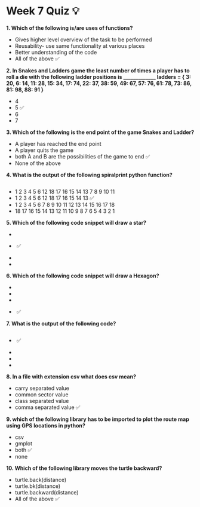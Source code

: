 # Week 7 Quiz 💡

**1. Which of the following is/are uses of functions?**
- Gives higher level overview of the task to be performed
- Reusability- use same functionality at various places
- Better understanding of the code
- All of the above  ✅

**2. In Snakes and Ladders game the least number of times a player has to roll a die with the following ladder positions is _____________
ladders = { 3: 20, 6: 14, 11: 28, 15: 34, 17: 74, 22: 37, 38: 59, 49: 67, 57: 76, 61: 78, 73: 86, 81: 98, 88: 91 }**
- 4
- 5  ✅
- 6
- 7

**3. Which of the following is the end point of the game Snakes and Ladder?**
- A player has reached the end point
- A player quits the game
- both A and B are the possibilities of the game to end  ✅
- None of the above

**4. What is the output of the following spiralprint python function?**

<img src="https://storage.googleapis.com/swayam-node1-production.appspot.com/assets/img/noc21_cs32/cs32W7Q4.png" alt="">

- 1 2 3 4 5 6 12 18 17 16 15 14 13 7 8 9 10 11
- 1 2 3 4 5 6 12 18 17 16 15 14 13  ✅
- 1 2 3 4 5 6 7 8 9 10 11 12 13 14 15 16 17 18
- 18 17 16 15 14 13 12 11 10 9 8 7 6 5 4 3 2 1

**5. Which of the following code snippet will draw a star?**

- <img src="https://storage.googleapis.com/swayam-node1-production.appspot.com/assets/img/noc21_cs32/cs32W7Q5a.png" alt="">

- <img src="https://storage.googleapis.com/swayam-node1-production.appspot.com/assets/img/noc21_cs32/cs32W7Q5b.png" alt="">  ✅

- <img src="https://storage.googleapis.com/swayam-node1-production.appspot.com/assets/img/noc21_cs32/cs32W7Q5c.png" alt="">

- <img src="https://storage.googleapis.com/swayam-node1-production.appspot.com/assets/img/noc21_cs32/cs32W7Q5d.png" alt="">

**6. Which of the following code snippet will draw a Hexagon?**

- <img src="https://storage.googleapis.com/swayam-node1-production.appspot.com/assets/img/noc21_cs32/cs32W7Q6a.png" alt="">

- <img src="https://storage.googleapis.com/swayam-node1-production.appspot.com/assets/img/noc21_cs32/cs32W7Q6b.png" alt="">

- <img src="https://storage.googleapis.com/swayam-node1-production.appspot.com/assets/img/noc21_cs32/cs32W7Q6c.png" alt="">

- <img src="https://storage.googleapis.com/swayam-node1-production.appspot.com/assets/img/noc21_cs32/cs32W7Q6d.png" alt="">  ✅

**7. What is the output of the following code?**

<img src="https://storage.googleapis.com/swayam-node1-production.appspot.com/assets/img/noc21_cs32/cs32W7Q7.png" alt="">

- <img src="https://storage.googleapis.com/swayam-node1-production.appspot.com/assets/img/noc21_cs32/cs32W7Q7a.png" alt="">  ✅

- <img src="https://storage.googleapis.com/swayam-node1-production.appspot.com/assets/img/noc21_cs32/cs32W7Q7b.png" alt="">

- <img src="https://storage.googleapis.com/swayam-node1-production.appspot.com/assets/img/noc21_cs32/cs32W7Q7c.png" alt="">

- <img src="https://storage.googleapis.com/swayam-node1-production.appspot.com/assets/img/noc21_cs32/cs32W7Q7d.png" alt="">

**8. In a file with extension csv what does csv mean?**
- carry separated value
- common sector value
- class separated value
- comma separated value  ✅

**9. which of the following library has to be imported to plot the route map using GPS locations in python?**
- csv
- gmplot
- both  ✅
- none

**10. Which of the following library moves the turtle backward?**
- turtle.back(distance)
- turtle.bk(distance)
- turtle.backward(distance)
- All of the above  ✅
